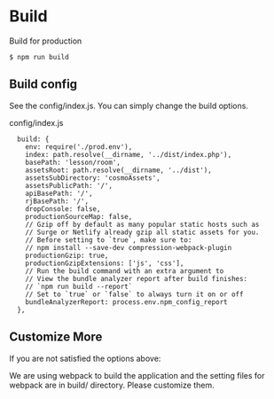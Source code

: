 # Build


Build for production
```
$ npm run build
```

## Build config

See the config/index.js. You can simply change the build options.

config/index.js
```
  build: {
    env: require('./prod.env'),
    index: path.resolve(__dirname, '../dist/index.php'),
    basePath: 'lesson/room',
    assetsRoot: path.resolve(__dirname, '../dist'),
    assetsSubDirectory: 'cosmoAssets',
    assetsPublicPath: '/',
    apiBasePath: '/',
    rjBasePath: '/',
    dropConsole: false,
    productionSourceMap: false,
    // Gzip off by default as many popular static hosts such as
    // Surge or Netlify already gzip all static assets for you.
    // Before setting to `true`, make sure to:
    // npm install --save-dev compression-webpack-plugin
    productionGzip: true,
    productionGzipExtensions: ['js', 'css'],
    // Run the build command with an extra argument to
    // View the bundle analyzer report after build finishes:
    // `npm run build --report`
    // Set to `true` or `false` to always turn it on or off
    bundleAnalyzerReport: process.env.npm_config_report
  },
```

## Customize More

If you are not satisfied the options above:

We are using webpack to build the application and the setting files for webpack are in build/ directory.
Please customize them.
